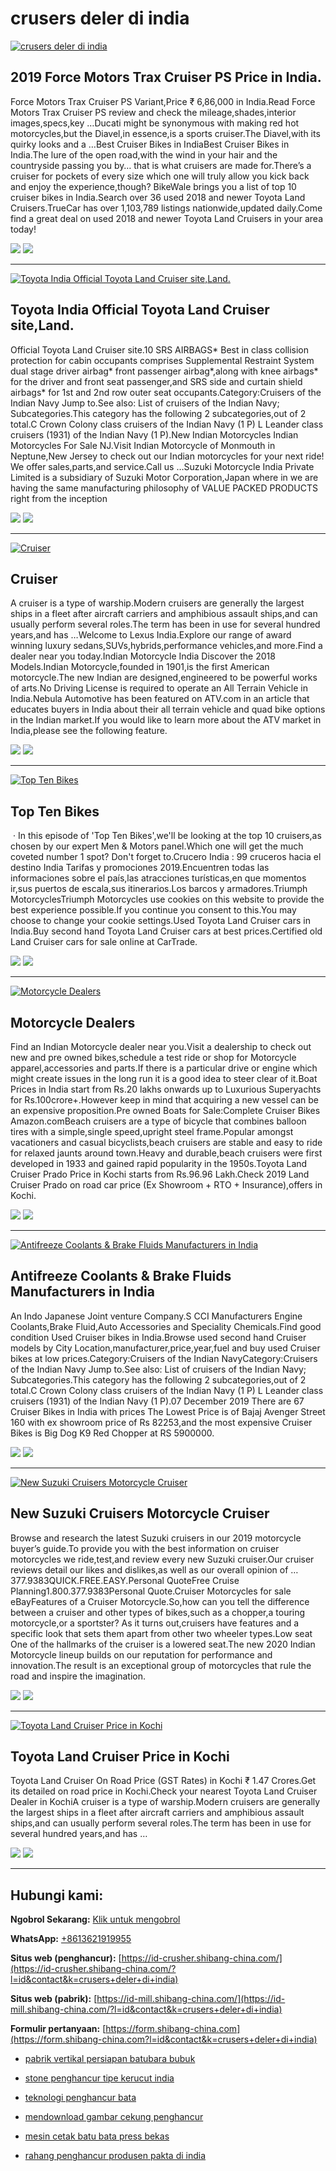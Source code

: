 # crusers deler di india

<a href="https://swt.shibang-china.com/?l=id&img&k=crusers+deler+di+india" target="_blank">![crusers deler di india](http://static.shibang-china.com/all-800x300/580.jpg)</a>

## 2019 Force Motors Trax Cruiser PS Price in India.
Force Motors Trax Cruiser PS Variant,Price ₹ 6,86,000 in India.Read Force Motors Trax Cruiser PS review and check the mileage,shades,interior images,specs,key …Ducati might be synonymous with making red hot motorcycles,but the Diavel,in essence,is a sports cruiser.The Diavel,with its quirky looks and a …Best Cruiser Bikes in IndiaBest Cruiser Bikes in India.The lure of the open road,with the wind in your hair and the countryside passing you by… that is what cruisers are made for.There’s a cruiser for pockets of every size which one will truly allow you kick back and enjoy the experience,though? BikeWale brings you a list of top 10 cruiser bikes in India.Search over 36 used 2018 and newer Toyota Land Cruisers.TrueCar has over 1,103,789 listings nationwide,updated daily.Come find a great deal on used 2018 and newer Toyota Land Cruisers in your area today!


<a href="https://whatsapp.shibangsoft.com/WhatsApp.php" target="_blank" title="WhatsApp">![](http://static.shibang-china.com/icon/whatsapp.png)</a> <a href="https://swt.shibang-china.com/?l=id&icon&k=crusers+deler+di+india" target="_blank">![](http://static.shibang-china.com/icon/chat-id.png)</a>

---

<a href="https://swt.shibang-china.com/?l=id&img&k=crusers+deler+di+india" target="_blank">![Toyota India Official Toyota Land Cruiser site,Land.](http://static.shibang-china.com/all-800x300/1513.jpg)</a>

## Toyota India Official Toyota Land Cruiser site,Land.
Official Toyota Land Cruiser site.10 SRS AIRBAGS* Best in class collision protection for cabin occupants comprises Supplemental Restraint System dual stage driver airbag* front passenger airbag*,along with knee airbags* for the driver and front seat passenger,and SRS side and curtain shield airbags* for 1st and 2nd row outer seat occupants.Category:Cruisers of the Indian Navy Jump to.See also: List of cruisers of the Indian Navy; Subcategories.This category has the following 2 subcategories,out of 2 total.C Crown Colony class cruisers of the Indian Navy‎ (1 P) L Leander class cruisers (1931) of the Indian Navy‎ (1 P).New Indian Motorcycles Indian Motorcycles For Sale NJ.Visit Indian Motorcycle of Monmouth in Neptune,New Jersey to check out our Indian motorcycles for your next ride! We offer sales,parts,and service.Call us …Suzuki Motorcycle India Private Limited is a subsidiary of Suzuki Motor Corporation,Japan where in we are having the same manufacturing philosophy of VALUE PACKED PRODUCTS right from the inception


<a href="https://whatsapp.shibangsoft.com/WhatsApp.php" target="_blank" title="WhatsApp">![](http://static.shibang-china.com/icon/whatsapp.png)</a> <a href="https://swt.shibang-china.com/?l=id&icon&k=crusers+deler+di+india" target="_blank">![](http://static.shibang-china.com/icon/chat-id.png)</a>

---

<a href="https://swt.shibang-china.com/?l=id&img&k=crusers+deler+di+india" target="_blank">![Cruiser](http://static.shibang-china.com/all-800x300/164.jpg)</a>

## Cruiser
A cruiser is a type of warship.Modern cruisers are generally the largest ships in a fleet after aircraft carriers and amphibious assault ships,and can usually perform several roles.The term has been in use for several hundred years,and has …Welcome to Lexus India.Explore our range of award winning luxury sedans,SUVs,hybrids,performance vehicles,and more.Find a dealer near you today.Indian Motorcycle India Discover the 2018 Models.Indian Motorcycle,founded in 1901,is the first American motorcycle.The new Indian are designed,engineered to be powerful works of arts.No Driving License is required to operate an All Terrain Vehicle in India.Nebula Automotive has been featured on ATV.com in an article that educates buyers in India about their all terrain vehicle and quad bike options in the Indian market.If you would like to learn more about the ATV market in India,please see the following feature.


<a href="https://whatsapp.shibangsoft.com/WhatsApp.php" target="_blank" title="WhatsApp">![](http://static.shibang-china.com/icon/whatsapp.png)</a> <a href="https://swt.shibang-china.com/?l=id&icon&k=crusers+deler+di+india" target="_blank">![](http://static.shibang-china.com/icon/chat-id.png)</a>

---

<a href="https://swt.shibang-china.com/?l=id&img&k=crusers+deler+di+india" target="_blank">![Top Ten Bikes](http://static.shibang-china.com/all-800x300/676.jpg)</a>

## Top Ten Bikes
&nbsp;&#0183;&#32;In this episode of 'Top Ten Bikes',we'll be looking at the top 10 cruisers,as chosen by our expert Men &amp; Motors panel.Which one will get the much coveted number 1 spot?  Don't forget to.Crucero India : 99 cruceros hacia el destino India Tarifas y promociones 2019.Encuentren todas las informaciones sobre el pa&#237;s,las atracciones tur&#237;sticas,en que momentos ir,sus puertos de escala,sus itinerarios.Los barcos y armadores.Triumph MotorcyclesTriumph Motorcycles use cookies on this website to provide the best experience possible.If you continue you consent to this.You may choose to change your cookie settings.Used Toyota Land Cruiser cars in India.Buy second hand Toyota Land Cruiser cars at best prices.Certified old Land Cruiser cars for sale online at CarTrade.


<a href="https://whatsapp.shibangsoft.com/WhatsApp.php" target="_blank" title="WhatsApp">![](http://static.shibang-china.com/icon/whatsapp.png)</a> <a href="https://swt.shibang-china.com/?l=id&icon&k=crusers+deler+di+india" target="_blank">![](http://static.shibang-china.com/icon/chat-id.png)</a>

---

<a href="https://swt.shibang-china.com/?l=id&img&k=crusers+deler+di+india" target="_blank">![Motorcycle Dealers](http://static.shibang-china.com/all-800x300/634.jpg)</a>

## Motorcycle Dealers
Find an Indian Motorcycle dealer near you.Visit a dealership to check out new and pre owned bikes,schedule a test ride or shop for Motorcycle apparel,accessories and parts.If there is a particular drive or engine which might create issues in the long run it is a good idea to steer clear of it.Boat Prices in India start from Rs.20 lakhs onwards up to Luxurious Superyachts for Rs.100crore+.However keep in mind that acquiring a new vessel can be an expensive proposition.Pre owned Boats for Sale:Complete Cruiser Bikes Amazon.comBeach cruisers are a type of bicycle that combines balloon tires with a simple,single speed,upright steel frame.Popular amongst vacationers and casual bicyclists,beach cruisers are stable and easy to ride for relaxed jaunts around town.Heavy and durable,beach cruisers were first developed in 1933 and gained rapid popularity in the 1950s.Toyota Land Cruiser Prado Price in Kochi starts from Rs.96.96 Lakh.Check 2019 Land Cruiser Prado on road car price (Ex Showroom + RTO + Insurance),offers in Kochi.


<a href="https://whatsapp.shibangsoft.com/WhatsApp.php" target="_blank" title="WhatsApp">![](http://static.shibang-china.com/icon/whatsapp.png)</a> <a href="https://swt.shibang-china.com/?l=id&icon&k=crusers+deler+di+india" target="_blank">![](http://static.shibang-china.com/icon/chat-id.png)</a>

---

<a href="https://swt.shibang-china.com/?l=id&img&k=crusers+deler+di+india" target="_blank">![Antifreeze Coolants &amp; Brake Fluids Manufacturers in India](http://static.shibang-china.com/all-800x300/1461.jpg)</a>

## Antifreeze Coolants &amp; Brake Fluids Manufacturers in India
An Indo Japanese Joint venture Company.S CCI Manufacturers Engine Coolants,Brake Fluid,Auto Accessories and Speciality Chemicals.Find good condition Used Cruiser bikes in India.Browse used second hand Cruiser models by City Location,manufacturer,price,year,fuel and buy used Cruiser bikes at low prices.Category:Cruisers of the Indian NavyCategory:Cruisers of the Indian Navy Jump to.See also: List of cruisers of the Indian Navy; Subcategories.This category has the following 2 subcategories,out of 2 total.C Crown Colony class cruisers of the Indian Navy‎ (1 P) L Leander class cruisers (1931) of the Indian Navy‎ (1 P).07 December 2019 There are 67 Cruiser Bikes in India with prices The Lowest Price is of Bajaj Avenger Street 160 with ex showroom price of Rs 82253,and the most expensive Cruiser Bikes is Big Dog K9 Red Chopper at RS 5900000.


<a href="https://whatsapp.shibangsoft.com/WhatsApp.php" target="_blank" title="WhatsApp">![](http://static.shibang-china.com/icon/whatsapp.png)</a> <a href="https://swt.shibang-china.com/?l=id&icon&k=crusers+deler+di+india" target="_blank">![](http://static.shibang-china.com/icon/chat-id.png)</a>

---

<a href="https://swt.shibang-china.com/?l=id&img&k=crusers+deler+di+india" target="_blank">![New Suzuki Cruisers Motorcycle Cruiser](http://static.shibang-china.com/all-800x300/332.jpg)</a>

## New Suzuki Cruisers Motorcycle Cruiser
Browse and research the latest Suzuki cruisers in our 2019 motorcycle buyer’s guide.To provide you with the best information on cruiser motorcycles we ride,test,and review every new Suzuki cruiser.Our cruiser reviews detail our likes and dislikes,as well as our overall opinion of …377.9383QUICK.FREE.EASY.Personal QuoteFree Cruise Planning1.800.377.9383Personal Quote.Cruiser Motorcycles for sale eBayFeatures of a Cruiser Motorcycle.So,how can you tell the difference between a cruiser and other types of bikes,such as a chopper,a touring motorcycle,or a sportster? As it turns out,cruisers have features and a specific look that sets them apart from other two wheeler types.Low seat One of the hallmarks of the cruiser is a lowered seat.The new 2020 Indian Motorcycle lineup builds on our reputation for performance and innovation.The result is an exceptional group of motorcycles that rule the road and inspire the imagination.


<a href="https://whatsapp.shibangsoft.com/WhatsApp.php" target="_blank" title="WhatsApp">![](http://static.shibang-china.com/icon/whatsapp.png)</a> <a href="https://swt.shibang-china.com/?l=id&icon&k=crusers+deler+di+india" target="_blank">![](http://static.shibang-china.com/icon/chat-id.png)</a>

---

<a href="https://swt.shibang-china.com/?l=id&img&k=crusers+deler+di+india" target="_blank">![Toyota Land Cruiser Price in Kochi](http://static.shibang-china.com/all-800x300/335.jpg)</a>

## Toyota Land Cruiser Price in Kochi
Toyota Land Cruiser On Road Price (GST Rates) in Kochi ₹ 1.47 Crores.Get its detailed on road price in Kochi.Check your nearest Toyota Land Cruiser Dealer in KochiA cruiser is a type of warship.Modern cruisers are generally the largest ships in a fleet after aircraft carriers and amphibious assault ships,and can usually perform several roles.The term has been in use for several hundred years,and has …

<a href="https://whatsapp.shibangsoft.com/WhatsApp.php" target="_blank" title="WhatsApp">![](http://static.shibang-china.com/icon/whatsapp.png)</a> <a href="https://swt.shibang-china.com/?l=id&icon&k=crusers+deler+di+india" target="_blank">![](http://static.shibang-china.com/icon/chat-id.png)</a>

---
## Hubungi kami:

**Ngobrol Sekarang:** [Klik untuk mengobrol](https://swt.shibang-china.com?l=id&contact&k=crusers+deler+di+india)

**WhatsApp:**  [+8613621919955](https://whatsapp.shibangsoft.com/WhatsApp.php)

**Situs web (penghancur):** [https://id-crusher.shibang-china.com/](https://id-crusher.shibang-china.com/?l=id&contact&k=crusers+deler+di+india)

**Situs web (pabrik):** [https://id-mill.shibang-china.com/](https://id-mill.shibang-china.com/?l=id&contact&k=crusers+deler+di+india)

**Formulir pertanyaan:** [https://form.shibang-china.com](https://form.shibang-china.com?l=id&contact&k=crusers+deler+di+india)

* [pabrik vertikal persiapan batubara bubuk](../50/pabrik%20vertikal%20persiapan%20batubara%20bubuk.md)

* [stone penghancur tipe kerucut india](../43/stone%20penghancur%20tipe%20kerucut%20india.md)

* [teknologi penghancur bata](../49/teknologi%20penghancur%20bata.md)

* [mendownload gambar cekung penghancur](../47/mendownload%20gambar%20cekung%20penghancur.md)

* [mesin cetak batu bata press bekas](../44/mesin%20cetak%20batu%20bata%20press%20bekas.md)

* [rahang penghancur produsen pakta di india](../44/rahang%20penghancur%20produsen%20pakta%20di%20india.md)